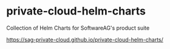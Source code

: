 # private-cloud-helm-charts
Collection of Helm Charts for SoftwareAG's product suite

https://sag-private-cloud.github.io/private-cloud-helm-charts/
